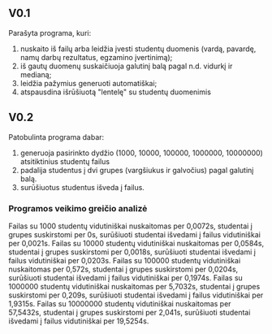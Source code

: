## V0.1
Parašyta programa, kuri:
1. nuskaito iš failų arba leidžia įvesti studentų duomenis (vardą, pavardę, namų darbų rezultatus, egzamino įvertinimą);
2. iš gautų duomenų suskaičiuoja galutinį balą pagal n.d. vidurkį ir medianą;
3. leidžia pažymius generuoti automatiškai;
4. atspausdina išrūšiuotą "lentelę" su studentų duomenimis

## V0.2
Patobulinta programa dabar:
1. generuoja pasirinkto dydžio (1000, 10000, 100000, 1000000, 10000000) atsitiktinius studentų failus
2. padalija studentus į dvi grupes (vargšiukus ir galvočius) pagal galutinį balą.
3. surūšiuotus studentus išveda į failus.
### Programos veikimo greičio analizė
Failas su 1000 studentų vidutiniškai nuskaitomas per 0,0072s, studentai į grupes suskirstomi per 0s, surūšiuoti studentai išvedami į failus vidutiniškai per 0,0021s. 
Failas su 10000 studentų vidutiniškai nuskaitomas per 0,0584s, studentai į grupes suskirstomi per 0,0018s, surūšiuoti studentai išvedami į failus vidutiniškai per 0,0203s. 
Failas su 100000 studentų vidutiniškai nuskaitomas per 0,572s, studentai į grupes suskirstomi per 0,0204s, surūšiuoti studentai išvedami į failus vidutiniškai per 0,1974s. 
Failas su 1000000 studentų vidutiniškai nuskaitomas per 5,7032s, studentai į grupes suskirstomi per 0,209s, surūšiuoti studentai išvedami į failus vidutiniškai per 1,9315s.
Failas su 10000000 studentų vidutiniškai nuskaitomas per 57,5432s, studentai į grupes suskirstomi per 2,041s, surūšiuoti studentai išvedami į failus vidutiniškai per 19,5254s.

